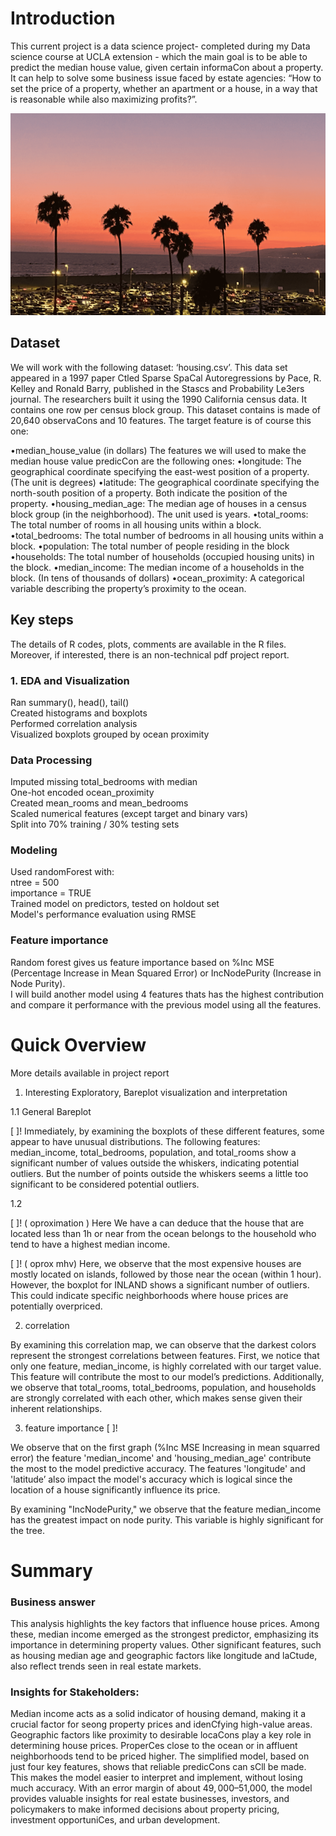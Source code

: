 # Introduction 

This current project is a data science project- completed during my Data science course at UCLA extension - which the main goal is to be able to predict the median house value, given certain informaCon about a property.
It can help to solve some business issue faced by estate agencies: “How to set the price of a property, whether an apartment or a house, in a way that is reasonable while also maximizing profits?”.

![ ](https://github.com/celinexe/California_house_value/blob/main/images/california.png)



## Dataset 
We will work with the following dataset: ‘housing.csv’.
This data set appeared in a 1997 paper Ctled Sparse SpaCal Autoregressions by Pace, R. Kelley and Ronald Barry, published in the Sta$s$cs and Probability Le3ers journal. The researchers built it using the 1990 California census data. It contains one row per census block group.
This dataset contains is made of 20,640 observaCons and 10 features. The target feature is of course this one:

•median_house_value (in dollars)
The features we will used to make the median house value predicCon are the
following ones:
•longitude: The geographical coordinate specifying the east-west position of a property. (The unit is degrees)
•latitude: The geographical coordinate specifying the north-south position of a property. Both indicate the position of the property.
•housing_median_age: The median age of houses in a census block group (in the neighborhood). The unit used is years.
•total_rooms: The total number of rooms in all housing units within a block. 
•total_bedrooms: The total number of bedrooms in all housing units within a block. 
•population: The total number of people residing in the block
•households: The total number of households (occupied housing units) in the block. 
•median_income: The median income of a households in the block. (In tens of thousands of dollars)
•ocean_proximity: A categorical variable describing the property’s proximity to the ocean.




## Key steps

The details of R codes, plots, comments are available in the R files.
Moreover, if interested, there is an non-technical pdf project report. 

### 1. EDA and Visualization
Ran summary(), head(), tail() <br>
Created histograms and boxplots <br>
Performed correlation analysis <br>
Visualized boxplots grouped by ocean proximity 

### Data Processing
Imputed missing total_bedrooms with median <br>
One-hot encoded ocean_proximity <br>
Created mean_rooms and mean_bedrooms <br>
Scaled numerical features (except target and binary vars) <br>
Split into 70% training / 30% testing sets 

### Modeling
Used randomForest with: <br>
ntree = 500 <br>
importance = TRUE <br>
Trained model on predictors, tested on holdout set <br>
Model's performance evaluation using RMSE 

### Feature importance 

Random forest gives us feature importance based on %Inc MSE (Percentage Increase in Mean Squared Error) or IncNodePurity (Increase in Node Purity). <br>
I will build another model using 4 features thats has the highest contribution and compare it performance with the previous model using all the features. 



# Quick Overview 
More details available in project report

1. Interesting Exploratory, Bareplot visualization and interpretation

1.1 General Bareplot 

[ ]! 
Immediately, by examining the boxplots of these different features, some appear to have unusual distributions.
The following features: median_income, total_bedrooms, population, and total_rooms show a significant number of values outside the whiskers, indicating potential outliers. But the number of points outside the whiskers seems a little too significant to be considered potential outliers.



1.2 

[ ]! ( oproximation ) Here We have a can deduce that the house that are located less than 1h or near from the ocean belongs to the household who tend to have a highest median income. 

[ ]! ( oprox mhv) 
Here, we observe that the most expensive houses are mostly located on islands, followed by those near the ocean (within 1 hour). However, the boxplot for INLAND shows a significant number of outliers. This could indicate specific neighborhoods where house prices are potentially overpriced.


2. correlation


  By examining this correlation map, we can observe that the darkest colors represent the strongest correlations between features. First, we notice that only one feature, median_income, is highly correlated with our target value. This feature will contribute the most to our model’s predictions. Additionally, we observe that total_rooms, total_bedrooms, population, and households are strongly correlated with each other, which makes sense given their inherent relationships.

   

3. feature importance
 [ ]! 

We observe that on the first graph (%Inc MSE Increasing in mean squarred error)
the feature 'median_income' and 'housing_median_age' contribute the most to 
the model predictive accuracy. The features 'longitude' and 'latitude’ also impact the model's accuracy which is logical since the location of a house significantly influence its price.

By examining "IncNodePurity," we observe that the feature median_income has the greatest impact on node purity. This variable is highly significant for the tree.



# Summary 

### Business answer
This analysis highlights the key factors that influence house prices. Among these, median income emerged as the strongest predictor, emphasizing its importance in determining property values. Other significant features, such as housing median age and geographic factors like longitude and laCtude, also reflect trends seen in real estate markets.

### Insights for Stakeholders:
Median income acts as a solid indicator of housing demand, making it a crucial factor for seong property prices and idenCfying high-value areas.
Geographic factors like proximity to desirable locaCons play a key role in determining house prices. ProperCes close to the ocean or in affluent neighborhoods tend to be priced higher.
The simplified model, based on just four key features, shows that reliable predicCons can sCll be made. This makes the model easier to interpret and implement, without losing much accuracy.
With an error margin of about $49,000–$51,000, the model provides valuable insights for real estate businesses, investors, and policymakers to make informed decisions about property pricing, investment opportuniCes, and urban development.



